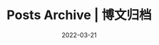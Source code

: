---
title: "Posts Archive | 博文归档"
layout: archive
type: post
description: Archive of historical posts.
date: 2022-03-21
---